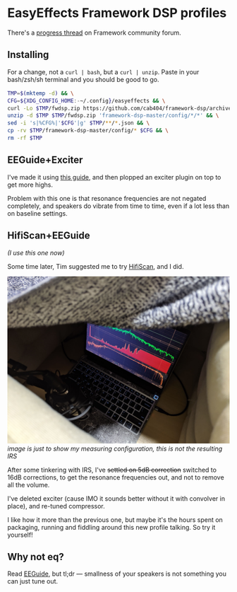 EasyEffects Framework DSP profiles
=======

There's a [progress thread](https://community.frame.work/t/guide-yet-another-easyeffects-profile/40509/) on Framework community forum.

## Installing

For a change, not a `curl | bash`, but a `curl | unzip`. Paste in your bash/zsh/sh terminal and you should be good to go.

```bash
TMP=$(mktemp -d) && \
CFG=${XDG_CONFIG_HOME:-~/.config}/easyeffects && \
curl -Lo $TMP/fwdsp.zip https://github.com/cab404/framework-dsp/archive/refs/heads/master.zip && \
unzip -d $TMP $TMP/fwdsp.zip 'framework-dsp-master/config/*/*' && \
sed -i 's|%CFG%|'$CFG'|g' $TMP/**/*.json && \
cp -rv $TMP/framework-dsp-master/config/* $CFG && \
rm -rf $TMP
```

## EEGuide+Exciter

I've made it using [this guide](https://wwmm.github.io/easyeffects/guide_1.html), and then plopped an exciter plugin on top to get more highs.

Problem with this one is that resonance frequencies are not negated completely, and speakers do vibrate from time to time, even if a lot less than on baseline settings.

## HifiScan+EEGuide
_(I use this one now)_

Some time later, Tim suggested me to try [HifiScan](https://github.com/erdewit/HiFiScan), and I did.

![doing the sweep](./images/sweep.jpg)
_image is just to show my measuring configuration, this is not the resulting IRS_

After some tinkering with IRS, I've ~~settled on 5dB correction~~ switched to 16dB corrections, to get the resonance frequencies out, and not to remove all the volume.



I've deleted exciter (cause IMO it sounds better without it with convolver in place), and re-tuned compressor.

I like how it more than the previous one, but maybe it's the hours spent on packaging, running and fiddling around this new profile talking. 
So try it yourself!

## Why not eq?

Read [EEGuide]((https://wwmm.github.io/easyeffects/guide_1.html)), but tl;dr — smallness of your speakers is not something you can just tune out.
